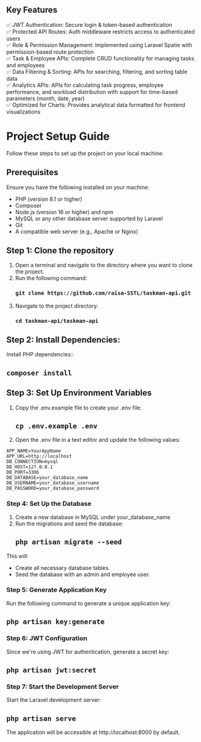 ## Key Features
✅ JWT Authentication: Secure login & token-based authentication  
✅ Protected API Routes: Auth middleware restricts access to authenticated users  
✅ Role & Permission Management: Implemented using Laravel Spatie with permission-based route protection  
✅ Task & Employee APIs: Complete CRUD functionality for managing tasks and employees  
✅ Data Filtering & Sorting: APIs for searching, filtering, and sorting table data  
✅ Analytics APIs: APIs for calculating task progress, employee performance, and workload distribution with support for time-based parameters (month, date, year)  
✅ Optimized for Charts: Provides analytical data formatted for frontend visualizations

# Project Setup Guide

Follow these steps to set up the project on your local machine:

## Prerequisites

Ensure you have the following installed on your machine:
* PHP (version 8.1 or higher)
* Composer
* Node.js (version 16 or higher) and npm
* MySQL or any other database server supported by Laravel
* Git
* A compatible web server (e.g., Apache or Nginx)

## Step 1: Clone the repository
1. Open a terminal and navigate to the directory where you want to clone the project.
2. Run the following command:
   ### `git clone https://github.com/raisa-SSTL/taskman-api.git`
3. Navigate to the project directory:
   ### `cd taskman-api/taskman-api`
## Step 2: Install Dependencies:
Install PHP dependencies::
   ## `composer install`
## Step 3: Set Up Environment Variables
1. Copy the .env.example file to create your .env file:
   ## `cp .env.example .env`
2. Open the .env file in a text editor and update the following values:
  ```
  APP_NAME=YourAppName
  APP_URL=http://localhost
  DB_CONNECTION=mysql
  DB_HOST=127.0.0.1
  DB_PORT=3306
  DB_DATABASE=your_database_name
  DB_USERNAME=your_database_username
  DB_PASSWORD=your_database_password
  ```
### Step 4: Set Up the Database
1. Create a new database in MySQL under your_database_name
2. Run the migrations and seed the database:
   ## `php artisan migrate --seed`
This will:
* Create all necessary database tables.
* Seed the database with an admin and employee user.
### Step 5: Generate Application Key
Run the following command to generate a unique application key:
## `php artisan key:generate`
### Step 6: JWT Configuration
Since we're using JWT for authentication, generate a secret key:
## `php artisan jwt:secret`
### Step 7: Start the Development Server
Start the Laravel development server:
## `php artisan serve`
The application will be accessible at http://localhost:8000 by default.  



